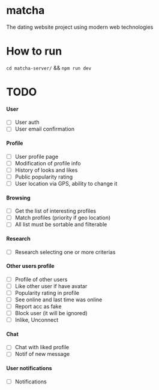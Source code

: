 # matcha
The dating website project using modern web technologies 


# How to run

`cd matcha-server/` &&
`npm run dev`

# TODO
#### User
- [ ] User auth
- [ ] User email confirmation
#### Profile
- [ ] User profile page
- [ ] Modification of profile info
- [ ] History of looks and likes
- [ ] Public popularity rating
- [ ] User location via GPS, ability to change it
#### Browsing
- [ ] Get the list of interesting profiles
- [ ] Match profiles (priority if geo location)
- [ ] All list must be sortable and filterable
#### Research
- [ ] Research selecting one or more criterias
#### Other users profile
- [ ] Profile of other users
- [ ] Like other user if have avatar
- [ ] Popularity rating in profile
- [ ] See online and last time was online
- [ ] Report acc as fake
- [ ] Block user (it will be ignored)
- [ ] Inlike, Unconnect
#### Chat
- [ ] Chat with liked profile
- [ ] Notif of new message
#### User notifications
- [ ] Notifications
